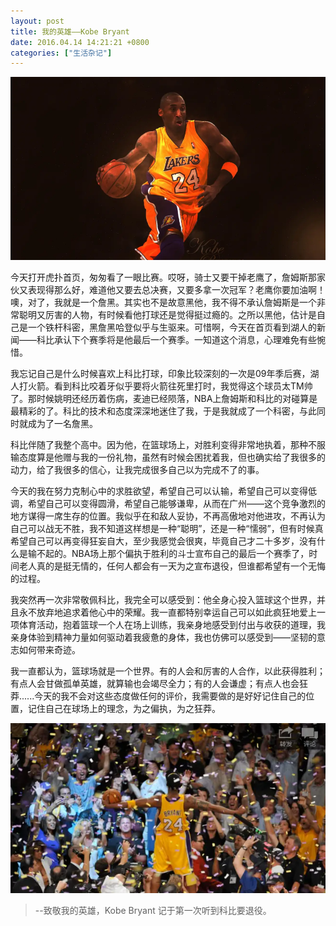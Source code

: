 ```yaml
---
layout: post
title: 我的英雄——Kobe Bryant
date: 2016.04.14 14:21:21 +0800
categories: ["生活杂记"]
---
```


![alt text](../assets/image/2016-04-14-my-hero-kobe-bryant/image.png)

今天打开虎扑首页，匆匆看了一眼比赛。哎呀，骑士又要干掉老鹰了，詹姆斯那家伙又表现得那么好，难道他又要去总决赛，又要多拿一次冠军？老鹰你要加油啊！噢，对了，我就是一个詹黑。其实也不是故意黑他，我不得不承认詹姆斯是一个非常聪明又厉害的人物，有时候看他打球还是觉得挺过瘾的。之所以黑他，估计是自己是一个铁杆科密，黑詹黑哈登似乎与生驱来。可惜啊，今天在首页看到湖人的新闻——科比承认下个赛季将是他最后一个赛季。一知道这个消息，心理难免有些惋惜。

我忘记自己是什么时候喜欢上科比打球，印象比较深刻的一次是09年季后赛，湖人打火箭。看到科比咬着牙似乎要将火箭往死里打时，我觉得这个球员太TM帅了。那时候姚明还经历着伤病，麦迪已经陨落，NBA上詹姆斯和科比的对碰算是最精彩的了。科比的技术和态度深深地迷住了我，于是我就成了一个科密，与此同时就成为了一名詹黑。　

科比伴随了我整个高中。因为他，在篮球场上，对胜利变得非常地执着，那种不服输态度算是他赠与我的一份礼物，虽然有时候会困扰着我，但也确实给了我很多的动力，给了我很多的信心，让我完成很多自己以为完成不了的事。

今天的我在努力克制心中的求胜欲望，希望自己可以认输，希望自己可以变得低调，希望自己可以变得圆滑，希望自己能够谦卑，从而在广州——这个竞争激烈的地方谋得一席生存的位置。我似乎在和敌人妥协，不再高傲地对他进攻，不再认为自己可以战无不胜，我不知道这样想是一种“聪明”，还是一种“懦弱”，但有时候真希望自己可以再变得狂妄自大，至少我感觉会很爽，毕竟自己才二十多岁，没有什么是输不起的。NBA场上那个偏执于胜利的斗士宣布自己的最后一个赛季了，时间老人真的是挺无情的，任何人都会有一天为之宣布退役，但谁都希望有一个无悔的过程。

我突然再一次非常敬佩科比，我完全可以感受到：他全身心投入篮球这个世界，并且永不放弃地追求着他心中的荣耀。我一直都特别幸运自己可以如此疯狂地爱上一项体育活动，抱着篮球一个人在场上训练，我亲身地感受到付出与收获的道理，我亲身体验到精神力量如何驱动着我疲惫的身体，我也仿佛可以感受到——坚韧的意志如何带来奇迹。

我一直都认为，篮球场就是一个世界。有的人会和厉害的人合作，以此获得胜利；有点人会甘做孤单英雄，就算输也会竭尽全力；有的人会谦虚；有点人也会狂莽......今天的我不会对这些态度做任何的评价，我需要做的是好好记住自己的位置，记住自己在球场上的理念，为之偏执，为之狂莽。

![alt text](../assets/image/2016-04-14-my-hero-kobe-bryant/image-1.png)

> --致敬我的英雄，Kobe Bryant 记于第一次听到科比要退役。